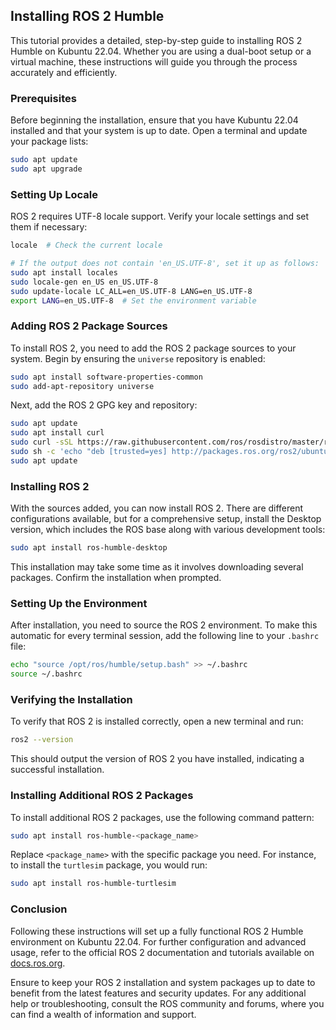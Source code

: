## Installing ROS 2 Humble

This tutorial provides a detailed, step-by-step guide to installing ROS 2 Humble on Kubuntu 22.04. Whether you are using a dual-boot setup or a virtual machine, these instructions will guide you through the process accurately and efficiently.

### Prerequisites

Before beginning the installation, ensure that you have Kubuntu 22.04 installed and that your system is up to date. Open a terminal and update your package lists:

```bash
sudo apt update
sudo apt upgrade
```

### Setting Up Locale

ROS 2 requires UTF-8 locale support. Verify your locale settings and set them if necessary:

```bash
locale  # Check the current locale

# If the output does not contain 'en_US.UTF-8', set it up as follows:
sudo apt install locales
sudo locale-gen en_US en_US.UTF-8
sudo update-locale LC_ALL=en_US.UTF-8 LANG=en_US.UTF-8
export LANG=en_US.UTF-8  # Set the environment variable
```

### Adding ROS 2 Package Sources

To install ROS 2, you need to add the ROS 2 package sources to your system. Begin by ensuring the `universe` repository is enabled:

```bash
sudo apt install software-properties-common
sudo add-apt-repository universe
```

Next, add the ROS 2 GPG key and repository:

```bash
sudo apt update
sudo apt install curl
sudo curl -sSL https://raw.githubusercontent.com/ros/rosdistro/master/ros.asc | sudo apt-key add -
sudo sh -c 'echo "deb [trusted=yes] http://packages.ros.org/ros2/ubuntu $(lsb_release -cs) main" > /etc/apt/sources.list.d/ros2-latest.list'
sudo apt update
```

### Installing ROS 2

With the sources added, you can now install ROS 2. There are different configurations available, but for a comprehensive setup, install the Desktop version, which includes the ROS base along with various development tools:

```bash
sudo apt install ros-humble-desktop
```

This installation may take some time as it involves downloading several packages. Confirm the installation when prompted.

### Setting Up the Environment

After installation, you need to source the ROS 2 environment. To make this automatic for every terminal session, add the following line to your `.bashrc` file:

```bash
echo "source /opt/ros/humble/setup.bash" >> ~/.bashrc
source ~/.bashrc
```

### Verifying the Installation

To verify that ROS 2 is installed correctly, open a new terminal and run:

```bash
ros2 --version
```

This should output the version of ROS 2 you have installed, indicating a successful installation.

### Installing Additional ROS 2 Packages

To install additional ROS 2 packages, use the following command pattern:

```bash
sudo apt install ros-humble-<package_name>
```

Replace `<package_name>` with the specific package you need. For instance, to install the `turtlesim` package, you would run:

```bash
sudo apt install ros-humble-turtlesim
```

### Conclusion

Following these instructions will set up a fully functional ROS 2 Humble environment on Kubuntu 22.04. For further configuration and advanced usage, refer to the official ROS 2 documentation and tutorials available on [docs.ros.org](https://docs.ros.org/en/humble/Installation/Ubuntu-Install-Debians.html).

Ensure to keep your ROS 2 installation and system packages up to date to benefit from the latest features and security updates. For any additional help or troubleshooting, consult the ROS community and forums, where you can find a wealth of information and support.

